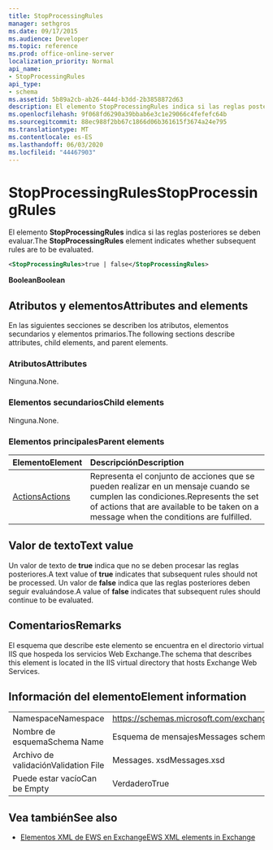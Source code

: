 ```yaml
---
title: StopProcessingRules
manager: sethgros
ms.date: 09/17/2015
ms.audience: Developer
ms.topic: reference
ms.prod: office-online-server
localization_priority: Normal
api_name:
- StopProcessingRules
api_type:
- schema
ms.assetid: 5b89a2cb-ab26-444d-b3dd-2b3858872d63
description: El elemento StopProcessingRules indica si las reglas posteriores se deben evaluar.
ms.openlocfilehash: 9f068fd6290a39bbab6e3c1e29066c4fefefc64b
ms.sourcegitcommit: 88ec988f2bb67c1866d06b361615f3674a24e795
ms.translationtype: MT
ms.contentlocale: es-ES
ms.lasthandoff: 06/03/2020
ms.locfileid: "44467903"
---
```

# <a name="stopprocessingrules"></a><span data-ttu-id="d75ec-103">StopProcessingRules</span><span class="sxs-lookup"><span data-stu-id="d75ec-103">StopProcessingRules</span></span>

<span data-ttu-id="d75ec-104">El elemento **StopProcessingRules** indica si las reglas posteriores se deben evaluar.</span><span class="sxs-lookup"><span data-stu-id="d75ec-104">The **StopProcessingRules** element indicates whether subsequent rules are to be evaluated.</span></span> 
  
```XML
<StopProcessingRules>true | false</StopProcessingRules>
```

 <span data-ttu-id="d75ec-105">**Boolean**</span><span class="sxs-lookup"><span data-stu-id="d75ec-105">**Boolean**</span></span>
## <a name="attributes-and-elements"></a><span data-ttu-id="d75ec-106">Atributos y elementos</span><span class="sxs-lookup"><span data-stu-id="d75ec-106">Attributes and elements</span></span>

<span data-ttu-id="d75ec-107">En las siguientes secciones se describen los atributos, elementos secundarios y elementos primarios.</span><span class="sxs-lookup"><span data-stu-id="d75ec-107">The following sections describe attributes, child elements, and parent elements.</span></span>
  
### <a name="attributes"></a><span data-ttu-id="d75ec-108">Atributos</span><span class="sxs-lookup"><span data-stu-id="d75ec-108">Attributes</span></span>

<span data-ttu-id="d75ec-109">Ninguna.</span><span class="sxs-lookup"><span data-stu-id="d75ec-109">None.</span></span>
  
### <a name="child-elements"></a><span data-ttu-id="d75ec-110">Elementos secundarios</span><span class="sxs-lookup"><span data-stu-id="d75ec-110">Child elements</span></span>

<span data-ttu-id="d75ec-111">Ninguna.</span><span class="sxs-lookup"><span data-stu-id="d75ec-111">None.</span></span>
  
### <a name="parent-elements"></a><span data-ttu-id="d75ec-112">Elementos principales</span><span class="sxs-lookup"><span data-stu-id="d75ec-112">Parent elements</span></span>

|<span data-ttu-id="d75ec-113">**Elemento**</span><span class="sxs-lookup"><span data-stu-id="d75ec-113">**Element**</span></span>|<span data-ttu-id="d75ec-114">**Descripción**</span><span class="sxs-lookup"><span data-stu-id="d75ec-114">**Description**</span></span>|
|:-----|:-----|
|[<span data-ttu-id="d75ec-115">Actions</span><span class="sxs-lookup"><span data-stu-id="d75ec-115">Actions</span></span>](actions.md) <br/> |<span data-ttu-id="d75ec-116">Representa el conjunto de acciones que se pueden realizar en un mensaje cuando se cumplen las condiciones.</span><span class="sxs-lookup"><span data-stu-id="d75ec-116">Represents the set of actions that are available to be taken on a message when the conditions are fulfilled.</span></span>  <br/> |
   
## <a name="text-value"></a><span data-ttu-id="d75ec-117">Valor de texto</span><span class="sxs-lookup"><span data-stu-id="d75ec-117">Text value</span></span>

<span data-ttu-id="d75ec-118">Un valor de texto de **true** indica que no se deben procesar las reglas posteriores.</span><span class="sxs-lookup"><span data-stu-id="d75ec-118">A text value of **true** indicates that subsequent rules should not be processed.</span></span> <span data-ttu-id="d75ec-119">Un valor de **false** indica que las reglas posteriores deben seguir evaluándose.</span><span class="sxs-lookup"><span data-stu-id="d75ec-119">A value of **false** indicates that subsequent rules should continue to be evaluated.</span></span> 
  
## <a name="remarks"></a><span data-ttu-id="d75ec-120">Comentarios</span><span class="sxs-lookup"><span data-stu-id="d75ec-120">Remarks</span></span>

<span data-ttu-id="d75ec-121">El esquema que describe este elemento se encuentra en el directorio virtual IIS que hospeda los servicios Web Exchange.</span><span class="sxs-lookup"><span data-stu-id="d75ec-121">The schema that describes this element is located in the IIS virtual directory that hosts Exchange Web Services.</span></span>
  
## <a name="element-information"></a><span data-ttu-id="d75ec-122">Información del elemento</span><span class="sxs-lookup"><span data-stu-id="d75ec-122">Element information</span></span>

|||
|:-----|:-----|
|<span data-ttu-id="d75ec-123">Namespace</span><span class="sxs-lookup"><span data-stu-id="d75ec-123">Namespace</span></span>  <br/> |https://schemas.microsoft.com/exchange/services/2006/messages  <br/> |
|<span data-ttu-id="d75ec-124">Nombre de esquema</span><span class="sxs-lookup"><span data-stu-id="d75ec-124">Schema Name</span></span>  <br/> |<span data-ttu-id="d75ec-125">Esquema de mensajes</span><span class="sxs-lookup"><span data-stu-id="d75ec-125">Messages schema</span></span>  <br/> |
|<span data-ttu-id="d75ec-126">Archivo de validación</span><span class="sxs-lookup"><span data-stu-id="d75ec-126">Validation File</span></span>  <br/> |<span data-ttu-id="d75ec-127">Messages. xsd</span><span class="sxs-lookup"><span data-stu-id="d75ec-127">Messages.xsd</span></span>  <br/> |
|<span data-ttu-id="d75ec-128">Puede estar vacío</span><span class="sxs-lookup"><span data-stu-id="d75ec-128">Can be Empty</span></span>  <br/> |<span data-ttu-id="d75ec-129">Verdadero</span><span class="sxs-lookup"><span data-stu-id="d75ec-129">True</span></span>  <br/> |
   
## <a name="see-also"></a><span data-ttu-id="d75ec-130">Vea también</span><span class="sxs-lookup"><span data-stu-id="d75ec-130">See also</span></span>



- [<span data-ttu-id="d75ec-131">Elementos XML de EWS en Exchange</span><span class="sxs-lookup"><span data-stu-id="d75ec-131">EWS XML elements in Exchange</span></span>](ews-xml-elements-in-exchange.md)

